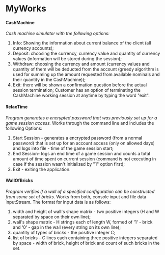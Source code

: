 # MyWorks
#### CashMachine 
*Cash machine simulator with the following options:*
1. Info: Showing the information about current balance of the client (all currency accounts);
2. Deposit: choosing the currency, currency value and quantity of currency values (information will be stored during the session);
3. Withdraw: choosing the currency and amount (currency values and quantity of them will be deducted from the account (greedy algorithm is used for summing up the amount requested from available nominals and their quantity in the CashMachine));
4. Exit: there will be shown a confirmation question before the actual session termination; 
   Customer has an option of terminating the CashMachine working session at anytime by typing the word "exit".


#### RelaxTime 
*Program generates a encrypted password that was previously set up for a game session access.* 
Works through the command line and includes the following Options:
1. Start Session - generates a encrypted password (from a normal password) that is set up for an account access (only on allowed days) and logs into file - time of the game session start;
2. End Session- logs an end time of a game session and counts a total amount of time spent on current session (command is not executing in case if the session wasn't initialized by "1" option first);
3. Exit - exiting the application.


#### WallOfBricks
*Program verifies if a wall of a specified configuration can be constructed from some set of bricks.*
Works from both, console input and file data inputStream. The format for input data is as follows:
1. width and height of wall's shape matrix - two positive integers (H and W separated by space on their own line);
2. wall's shape matrix - H strings each of length W, formed of '1' - brick and '0' - gap in the wall (every string on its own line);
3. quantity of types of bricks - the positive integer C;
4. list of bricks - C lines each containing three positive integers separated by space - width of brick, height of brick and count of such bricks in the set.